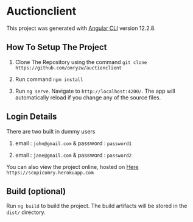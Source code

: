 # Auctionclient

This project was generated with [Angular CLI](https://github.com/angular/angular-cli) version 12.2.8.

## How To Setup The Project

1. Clone The Repository using the command `git clone https://github.com/omryzw/auctionclient`

2. Run command `npm install`

3. Run `ng serve`. Navigate to `http://localhost:4200/`. The app will automatically reload if you change any of the source files.

## Login Details

There are two built in dummy users

1. email : `john@gmail.com` & password : `password1`

2. email : `jane@gmail.com` & password : `password2`

You can also view the project online, hosted on [Here](https://scopicomry.herokuapp.com) `https://scopicomry.herokuapp.com`


## Build (optional)

Run `ng build` to build the project. The build artifacts will be stored in the `dist/` directory.


